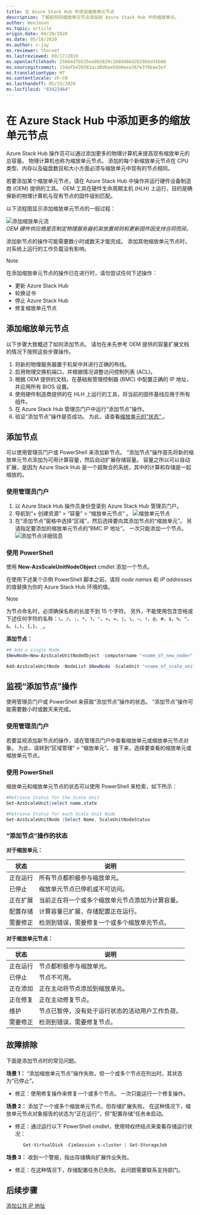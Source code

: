 ```yaml
---
title: 在 Azure Stack Hub 中添加缩放单元节点
description: 了解如何将缩放单元节点添加到 Azure Stack Hub 中的缩放单元。
author: WenJason
ms.topic: article
origin.date: 04/20/2020
ms.date: 05/18/2020
ms.author: v-jay
ms.reviewer: thoroet
ms.lastreviewed: 09/17/2019
ms.openlocfilehash: 25664d7b535ea0b5829c168d466d2829bbd45b86
ms.sourcegitcommit: 134afb420381acd8d6ae56b0eea367e376bae3ef
ms.translationtype: HT
ms.contentlocale: zh-CN
ms.lasthandoff: 05/15/2020
ms.locfileid: "83422464"
---
```

# <a name="add-additional-scale-unit-nodes-in-azure-stack-hub"></a>在 Azure Stack Hub 中添加更多的缩放单元节点

Azure Stack Hub 操作员可以通过添加更多的物理计算机来提高现有缩放单元的总容量。 物理计算机也称为缩放单元节点。 添加的每个新缩放单元节点在 CPU 类型、内存以及磁盘数目和大小方面必须与缩放单元中现有的节点相同。

若要添加某个缩放单元节点，请在 Azure Stack Hub 中操作并运行硬件设备制造商 (OEM) 提供的工具。 OEM 工具在硬件生命周期主机 (HLH) 上运行，目的是确保新的物理计算机与现有节点的固件级别匹配。

以下流程图显示添加缩放单元节点的一般过程：

![添加缩放单元流](media/azure-stack-add-scale-node/add-node-flow.svg)
<br> *OEM 硬件供应商是否制定物理服务器机架放置规则和更新固件因支持合同而异。*

添加新节点的操作可能需要数小时或数天才能完成。 添加其他缩放单元节点时，对系统上运行的工作负载没有影响。

> [!Note]  
> 在添加缩放单元节点的操作已在进行时，请勿尝试任何下述操作：
>
>  - 更新 Azure Stack Hub
>  - 轮换证书
>  - 停止 Azure Stack Hub
>  - 修复缩放单元节点


## <a name="add-scale-unit-nodes"></a>添加缩放单元节点

以下步骤大致概述了如何添加节点。 请勿在未先参考 OEM 提供的容量扩展文档的情况下按照这些步骤操作。

1. 将新的物理服务器置于机架中并进行正确的布线。 
2. 启用物理交换机端口，并根据情况调整访问控制列表 (ACL)。
3. 根据 OEM 提供的文档，在基础板管理控制器 (BMC) 中配置正确的 IP 地址，并应用所有 BIOS 设置。
4. 使用硬件制造商提供的在 HLH 上运行的工具，将当前的固件基线应用于所有组件。
5. 在 Azure Stack Hub 管理员门户中运行“添加节点”操作。
6. 验证“添加节点”操作是否成功。 为此，请查看[缩放单元的“状态”  ](#monitor-add-node-operations)。 

## <a name="add-the-node"></a>添加节点

可以使用管理员门户或 PowerShell 来添加新节点。 “添加节点”操作首先将新的缩放单元节点添加为可用计算容量，然后自动扩展存储容量。 容量之所以可以自动扩展，是因为 Azure Stack Hub 是一个超聚合的系统，其中的计算和存储是一起缩放的。  

### <a name="use-the-administrator-portal"></a>使用管理员门户

1. 以 Azure Stack Hub 操作员身份登录到 Azure Stack Hub 管理员门户。
2. 导航到“+ 创建资源”   > “容量”   > “缩放单元节点”  。
   ![缩放单元节点](media/azure-stack-add-scale-node/select-node1.png)
3. 在“添加节点”窗格中选择“区域”，然后选择要向其添加节点的“缩放单元”。    另请指定要添加的缩放单元节点的“BMC IP 地址”。  一次只能添加一个节点。
   ![添加节点详细信息](media/azure-stack-add-scale-node/select-node2.png)
 

### <a name="use-powershell"></a>使用 PowerShell

使用 **New-AzsScaleUnitNodeObject** cmdlet 添加一个节点。  

在使用下述某个示例 PowerShell 脚本之前，请将 *node names* 和 *IP addresses* 的值替换为你的 Azure Stack Hub 环境的值。

  > [!Note]  
  > 为节点命名时，必须确保名称的长度不到 15 个字符。 另外，不能使用包含空格或下述任何字符的名称：`\`、`/`、`:`、`*`、`?`、`"`、`<`、`>`、`|`、`\`、`~`、`!`、`@`、`#`、`$`、`%`、`^`、`&`、`(`、`)`、`{`、`}`、`_`。

**添加节点：**
  ```powershell
  ## Add a single Node 
  $NewNode=New-AzsScaleUnitNodeObject -computername "<name_of_new_node>" -BMCIPv4Address "<BMCIP_address_of_new_node>" 
 
  Add-AzsScaleUnitNode -NodeList $NewNode -ScaleUnit "<name_of_scale_unit_cluster>" 
  ```  

## <a name="monitor-add-node-operations"></a>监视“添加节点”操作 
使用管理员门户或 PowerShell 来获取“添加节点”操作的状态。 “添加节点”操作可能需要数小时或数天来完成。

### <a name="use-the-administrator-portal"></a>使用管理员门户 
若要监视添加新节点的操作，请在管理员门户中查看缩放单元或缩放单元节点对象。 为此，请转到“区域管理”   >   “缩放单元”。 接下来，选择要查看的缩放单元或缩放单元节点。 

### <a name="use-powershell"></a>使用 PowerShell
缩放单元和缩放单元节点的状态可以使用 PowerShell 来检索，如下所示：
  ```powershell
  #Retrieve Status for the Scale Unit
  Get-AzsScaleUnit|select name,state
 
  #Retrieve Status for each Scale Unit Node
  Get-AzsScaleUnitNode |Select Name, ScaleUnitNodeStatus
```

### <a name="status-for-the-add-node-operation"></a>“添加节点”操作的状态 
**对于缩放单元：**

|状态               |说明  |
|---------------------|---------|
|正在运行              |所有节点都积极参与缩放单元。|
|已停止              |缩放单元节点已停机或不可访问。|
|正在扩展            |当前正在将一个或多个缩放单元节点添加为计算容量。|
|配置存储  |计算容量已扩展，存储配置正在运行。|
|需要修正 |检测到错误，需要修复一个或多个缩放单元节点。|


**对于缩放单元节点：**

|状态                |说明  |
|----------------------|---------|
|正在运行               |节点都积极参与缩放单元。|
|已停止               |节点不可用。|
|正在添加                |正在主动将节点添加到缩放单元。|
|正在修复             |正在主动修复节点。|
|维护           |节点已暂停，没有处于运行状态的活动用户工作负荷。 |
|需要修正  |检测到错误，需要修复节点。|


## <a name="troubleshooting"></a>故障排除
下面是添加节点时的常见问题。 

**场景 1：** “添加缩放单元节点”操作失败，但一个或多个节点在列出时，其状态为“已停止”。  
- 修正：使用修复操作来修复一个或多个节点。 一次只能运行一个修复操作。

**场景 2：** 添加了一个或多个缩放单元节点，但存储扩展失败。 在这种情况下，缩放单元节点对象报告的状态为“正在运行”，但“配置存储”任务未启动。  
- 修正：通过运行以下 PowerShell cmdlet，使用特权终结点来查看存储运行状况：
  ```powershell
     Get-VirtualDisk -CimSession s-cluster | Get-StorageJob
  ```
 
**场景 3：** 收到一个警报，指出存储横向扩展作业失败。  
- 修正：在这种情况下，存储配置任务已失败。 此问题需要联系支持部门。


## <a name="next-steps"></a>后续步骤 
[添加公共 IP 地址](azure-stack-add-ips.md) 
